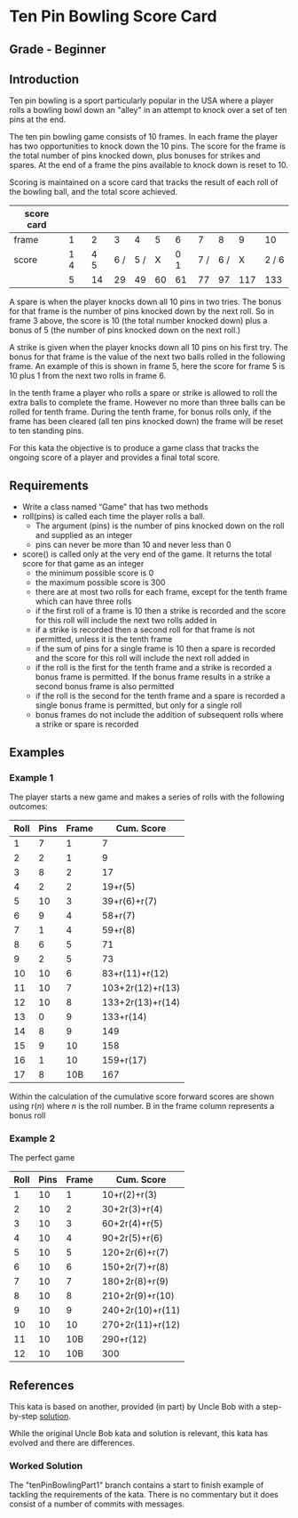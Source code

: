 # Ten Pin Bowling Score Card

## Grade - Beginner

## Introduction
Ten pin bowling is a sport particularly popular in the USA where a player rolls
a bowling bowl down an "alley" in an attempt to knock over a set of ten pins at
the end.

The ten pin bowling game consists of 10 frames. In each frame the player has
two opportunities to knock down the 10 pins.  The score for the frame is the
total number of pins knocked down, plus bonuses for strikes and spares. At the
end of a frame the pins available to knock down is reset to 10.

Scoring is maintained on a score card that tracks the result of each roll of the
bowling ball, and the total score achieved.

| score card |     |     |     |     |     |     |     |     |     |       |
| ---------- | --- | --- | --- | --- | --- | --- | --- | --- | --- | ----- |
| frame      |  1  |  2  |  3  |  4  |  5  |  6  |  7  |  8  |  9  | 10    |
| score      | 1 4 | 4 5 | 6 / | 5 / | X   | 0 1 | 7 / | 6 / | X   | 2 / 6 |
|            | 5   | 14  | 29  | 49  | 60  | 61  | 77  | 97  | 117 | 133   |

A spare is when the player knocks down all 10 pins in two tries. The bonus for
that frame is the number of pins knocked down by the next roll. So in frame 3
above, the score is 10 (the total number knocked down) plus a bonus of 5 (the
number of pins knocked down on the next roll.)

A strike is given when the player knocks down all 10 pins on his first try. The
bonus for that frame is the value of the next two balls rolled in the following
frame. An example of this is shown in frame 5, here the score for frame 5 is 10
plus 1 from the next two rolls in frame 6.

In the tenth frame a player who rolls a spare or strike is allowed to roll the
extra balls to complete the frame. However no more than three balls can be
rolled for tenth frame. During the tenth frame, for bonus rolls only, if the
frame has been cleared (all ten pins knocked down) the frame will be reset to
ten standing pins.

For this kata the objective is to produce a game class that tracks the ongoing
score of a player and provides a final total score.

## Requirements
  * Write a class named “Game” that has two methods
  * roll(pins) is called each time the player rolls a ball.  
    * The argument (pins) is the number of pins knocked down on the roll and
      supplied as an integer
    * pins can never be more than 10 and never less than 0
  * score() is called only at the very end of the game. It returns the total
    score for that game as an integer
    * the minimum possible score is 0
    * the maximum possible score is 300
    * there are at most two rolls for each frame, except for the tenth frame
      which can have three rolls
    * if the first roll of a frame is 10 then a strike is recorded and the
      score for this roll will include the next two rolls added in
    * if a strike is recorded then a second roll for that frame is not
      permitted, unless it is the tenth frame
    * if the sum of pins for a single frame is 10 then a spare is recorded and
      the score for this roll will include the next roll added in
    * if the roll is the first for the tenth frame and a strike is recorded a
      bonus frame is permitted. If the bonus frame results in a strike a
      second bonus frame is also permitted
    * if the roll is the second for the tenth frame and a spare is recorded a
      single bonus frame is permitted, but only for a single roll
    * bonus frames do not include the addition of subsequent rolls where a
      strike or spare is recorded

## Examples
### Example 1
The player starts a new game and makes a series of rolls with the following outcomes:

| Roll | Pins | Frame |    Cum. Score    |
| ---- | ---- | ----- | ---------------- |
|  1   |  7   |   1   |   7              |
|  2   |  2   |   1   |   9              |
|  3   |  8   |   2   |  17              |
|  4   |  2   |   2   |  19+r(5)         |
|  5   | 10   |   3   |  39+r(6)+r(7)    |
|  6   |  9   |   4   |  58+r(7)         |
|  7   |  1   |   4   |  59+r(8)         |
|  8   |  6   |   5   |  71              |
|  9   |  2   |   5   |  73              |
| 10   | 10   |   6   |  83+r(11)+r(12)  |
| 11   | 10   |   7   | 103+2r(12)+r(13) |
| 12   | 10   |   8   | 133+2r(13)+r(14) |
| 13   |  0   |   9   | 133+r(14)        |
| 14   |  8   |   9   | 149              |
| 15   |  9   |  10   | 158              |
| 16   |  1   |  10   | 159+r(17)        |
| 17   |  8   |  10B  | 167              |

Within the calculation of the cumulative score forward scores are shown using r(*n*)
where *n* is the roll number. B in the frame column represents a bonus roll

### Example 2
The perfect game

| Roll | Pins | Frame |    Cum. Score    |
| ---- | ---- | ----- | ---------------- |
|  1   | 10   |   1   |  10+r(2)+r(3)    |
|  2   | 10   |   2   |  30+2r(3)+r(4)   |
|  3   | 10   |   3   |  60+2r(4)+r(5)   |
|  4   | 10   |   4   |  90+2r(5)+r(6)   |
|  5   | 10   |   5   | 120+2r(6)+r(7)   |
|  6   | 10   |   6   | 150+2r(7)+r(8)   |
|  7   | 10   |   7   | 180+2r(8)+r(9)   |
|  8   | 10   |   8   | 210+2r(9)+r(10)  |
|  9   | 10   |   9   | 240+2r(10)+r(11) |
| 10   | 10   |  10   | 270+2r(11)+r(12) |
| 11   | 10   |  10B  | 290+r(12)        |
| 12   | 10   |  10B  | 300              |

## References
This kata is based on another, provided (in part) by Uncle Bob with a step-by-step
[solution](http://butunclebob.com/ArticleS.UncleBob.TheBowlingGameKata).

While the original Uncle Bob kata and solution is relevant, this kata has evolved
and there are differences.

### Worked Solution
The "tenPinBowlingPart1" branch contains a start to finish example of tackling the
requirements of the kata. There is no commentary but it does consist of a number 
of commits with messages.
